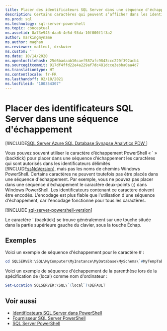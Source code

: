 ```yaml
---
title: Placer des identificateurs SQL Server dans une séquence d'échappement
description: Certains caractères qui peuvent s’afficher dans les identificateurs délimités de SQL Server ne sont pas pris en charge dans les chemins Windows PowerShell. Découvrez comment certaines d’entre elles peuvent être placées dans une séquence d’échappement avec le caractère de cycle arrière.
ms.prod: sql
ms.technology: sql-server-powershell
ms.topic: conceptual
ms.assetid: 8a73e945-daa6-4e5d-93da-10f000f1f3a2
author: markingmyname
ms.author: maghan
ms.reviewer: matteot, drskwier
ms.custom: ''
ms.date: 10/14/2020
ms.openlocfilehash: 25d6badaab16caef587afc9843ccc220f392acb4
ms.sourcegitcommit: 917df4ffd22e4a229af7dc481dcce3ebba0aa4d7
ms.translationtype: HT
ms.contentlocale: fr-FR
ms.lasthandoff: 02/10/2021
ms.locfileid: "100354307"
---
```

# <a name="escape-sql-server-identifiers"></a>Placer des identificateurs SQL Server dans une séquence d'échappement

[!INCLUDE[SQL Server Azure SQL Database Synapse Analytics PDW ](../includes/applies-to-version/sql-asdb-asdbmi-asa-pdw.md)]

Vous pouvez souvent utiliser le caractère d’échappement PowerShell « ` » (backtick) pour placer dans une séquence d’échappement les caractères qui sont autorisés dans les identificateurs délimités [!INCLUDE[ssNoVersion](../includes/ssnoversion-md.md)], mais pas les noms de chemins Windows PowerShell. Certains caractères ne peuvent toutefois pas être placés dans une séquence d'échappement. Par exemple, vous ne pouvez pas placer dans une séquence d’échappement le caractère deux-points (:) dans Windows PowerShell. Les identificateurs contenant ce caractère doivent être encodés. L'encodage est plus fiable que l'utilisation d'une séquence d'échappement, car l'encodage fonctionne pour tous les caractères.  

[!INCLUDE [sql-server-powershell-version](../includes/sql-server-powershell-version.md)]

Le caractère ` (backtick) se trouve généralement sur une touche située dans la partie supérieure gauche du clavier, sous la touche Échap.  

## <a name="examples"></a>Exemples

Voici un exemple de séquence d'échappement pour le caractère # :  

```powershell
cd SQLSERVER:\SQL\MyComputer\MyInstance\MyDatabase\MySchema\`#MyTempTable  
```

Voici un exemple de séquence d'échappement de la parenthèse lors de la spécification de (local) comme nom d'ordinateur :  

```powershell
Set-Location SQLSERVER:\SQL\`(local`)\DEFAULT  
```

## <a name="see-also"></a>Voir aussi

- [Identificateurs SQL Server dans PowerShell](sql-server-identifiers-in-powershell.md)
- [Fournisseur SQL Server PowerShell](sql-server-powershell-provider.md)
- [SQL Server PowerShell](sql-server-powershell.md)